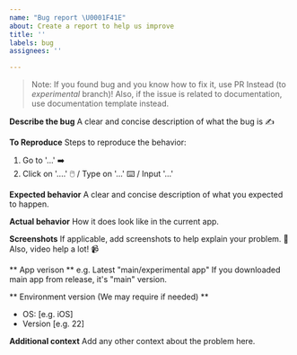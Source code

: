 ```yaml
---
name: "Bug report \U0001F41E"
about: Create a report to help us improve
title: ''
labels: bug
assignees: ''

---
```


> Note: If you found bug and you know how to fix it, use PR Instead (to *experimental* branch)!
> Also, if the issue is related to documentation, use documentation template instead.

**Describe the bug**
A clear and concise description of what the bug is ✍️

**To Reproduce**
Steps to reproduce the behavior:
1. Go to '...' ➡️
2. Click on '....' 🖱️ / Type on '...' ⌨️ / Input '...'

**Expected behavior**
A clear and concise description of what you expected to happen.

**Actual behavior**
How it does look like in the current app.

**Screenshots**
If applicable, add screenshots to help explain your problem. 📸
Also, video help a lot! 📹

** App verison **
e.g. Latest "main/experimental app" 
If you downloaded main app from release, it's "main" version.

** Environment version (We may require if needed) **
 - OS: [e.g. iOS]
 - Version [e.g. 22]

**Additional context**
Add any other context about the problem here.
